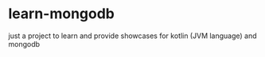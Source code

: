 # learn-mongodb
just a project to learn and provide showcases for kotlin (JVM language) and mongodb
